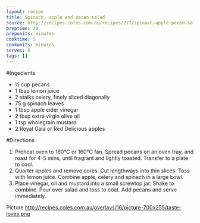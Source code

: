 ```yaml
---
layout: recipe
title: Spinach, apple and pecan salad
source: http://recipes.coles.com.au/recipes/277/spinach-apple-pecan-salad/
preptime: 20
prepunits: minutes
cooktime: 5
cookunits: minutes
serves: 6
tags: []
---
```

#Ingedients
* &frac12; cup pecans
* 1 tbsp lemon juice
* 2 stalks celery, finely sliced diagonally
* 75 g spinach leaves
* 1 tbsp apple cider vinegar
* 2 tbsp extra virgin olive oil
* 1 tsp wholegrain mustard
* 2 Royal Gala or Red Delicious apples

#Directions
1. Preheat oven to 180&deg;C or 160&deg;C fan. Spread pecans on an oven tray, and roast for 4-5 mins, until fragrant and lightly toasted. Transfer to a plate to cool.
2. Quarter apples and remove cores. Cut lengthways into thin slices. Toss with lemon juice. Combine apple, celery and spinach in a large bowl.
3. Place vinegar, oil and mustard into a small screwtop jar. Shake to combine. Pour over salad and toss to coat. Add pecans and serve immediately.

Picture
http://recipes.coles.com.au/overlays/16/picture-700x255/taste-loves.png